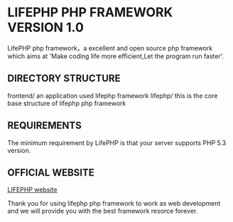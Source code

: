 # LIFEPHP PHP FRAMEWORK VERSION 1.0
LifePHP php framework，a excellent and open source php framework which aims at 'Make coding life more efficient,Let the program run faster'.

## DIRECTORY STRUCTURE
frontend/               an application used lifephp framework
lifephp/                this is the core base structure of lifephp php framework

## REQUIREMENTS
The minimum requirement by LifePHP  is that your server supports PHP 5.3 version.

## OFFICIAL WEBSITE
[LIFEPHP website](http://www.lifephp.net)

Thank you for using lifephp php framework to work as web development and we will provide you with the best framework resorce 
forever.







